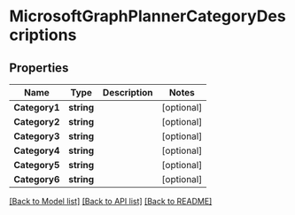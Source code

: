 # MicrosoftGraphPlannerCategoryDescriptions

## Properties

Name | Type | Description | Notes
------------ | ------------- | ------------- | -------------
**Category1** | **string** |  | [optional] 
**Category2** | **string** |  | [optional] 
**Category3** | **string** |  | [optional] 
**Category4** | **string** |  | [optional] 
**Category5** | **string** |  | [optional] 
**Category6** | **string** |  | [optional] 

[[Back to Model list]](../README.md#documentation-for-models) [[Back to API list]](../README.md#documentation-for-api-endpoints) [[Back to README]](../README.md)


